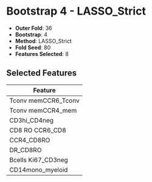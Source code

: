 # Bootstrap 4 - LASSO_Strict

- **Outer Fold**: 36
- **Bootstrap**: 4
- **Method**: LASSO_Strict
- **Fold Seed**: 80
- **Features Selected**: 8

## Selected Features

| Feature |
|---------|
| Tconv memCCR6_Tconv |
| Tconv memCCR4_mem |
| CD3hi_CD4neg |
| CD8 RO CCR6_CD8 |
| CCR4_CD8RO |
| DR_CD8RO |
| Bcells Ki67_CD3neg |
| CD14mono_myeloid |
